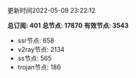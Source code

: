 更新时间2022-05-09 23:22:12

**总订阅: 401**
**总节点: 17870**
**有效节点: 3543**
- ssr节点: 658
- v2ray节点: 2134
- ss节点: 565
- trojan节点: 186
